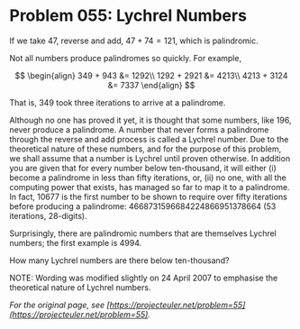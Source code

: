 # Problem 055: Lychrel Numbers

If we take $47$, reverse and add, $47 + 74 = 121$, which is palindromic.

Not all numbers produce palindromes so quickly. For example,

$$
\begin{align}
349 + 943 &= 1292\\
1292 + 2921 &= 4213\\
4213 + 3124 &= 7337
\end{align}
$$

That is, $349$ took three iterations to arrive at a palindrome.

Although no one has proved it yet, it is thought that some numbers, like $196$, never produce a palindrome. A number that never forms a palindrome through the reverse and add process is called a Lychrel number. Due to the theoretical nature of these numbers, and for the purpose of this problem, we shall assume that a number is Lychrel until proven otherwise. In addition you are given that for every number below ten-thousand, it will either (i) become a palindrome in less than fifty iterations, or, (ii) no one, with all the computing power that exists, has managed so far to map it to a palindrome. In fact, $10677$ is the first number to be shown to require over fifty iterations before producing a palindrome: $4668731596684224866951378664$ ($53$ iterations, $28$-digits).

Surprisingly, there are palindromic numbers that are themselves Lychrel numbers; the first example is $4994$.

How many Lychrel numbers are there below ten-thousand?

NOTE: Wording was modified slightly on 24 April 2007 to emphasise the theoretical nature of Lychrel numbers.

*For the original page, see [https://projecteuler.net/problem=55](https://projecteuler.net/problem=55).*
